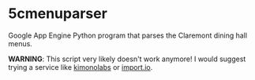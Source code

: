 5cmenuparser
============

Google App Engine Python program that parses the Claremont dining hall menus.

**WARNING**: This script very likely doesn't work anymore! I would suggest trying a service like [kimonolabs](https://www.kimonolabs.com/) or [import.io](https://import.io/).
